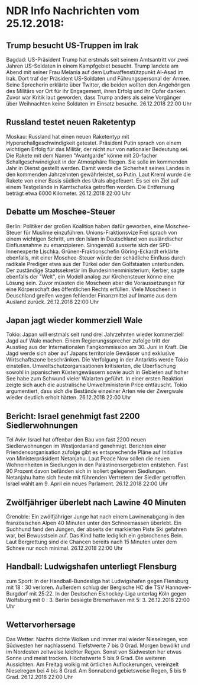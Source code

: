 # NDR Info Nachrichten vom 25.12.2018:


## Trump besucht US-Truppen im Irak
Bagdad: US-Präsident Trump hat erstmals seit seinem Amtsantritt vor zwei Jahren US-Soldaten in einem Kampfgebiet besucht. Trump landete am Abend mit seiner Frau Melania auf dem Luftwaffenstützpunkt Al-Asad im Irak. Dort traf der Präsident US-Soldaten und Führungspersonal der Armee. Seine Sprecherin erklärte über Twitter, die beiden wollten den Angehörigen des Militärs vor Ort für ihr Engagement, ihren Erfolg und ihr Opfer danken. Zuvor war Kritik laut geworden, dass Trump anders als seine Vorgänger über Weihnachten keine Soldaten im Einsatz besuche. 26.12.2018 22:00 Uhr 

## Russland testet neuen Raketentyp
Moskau: Russland hat einen neuen Raketentyp mit Hyperschallgeschwindigkeit getestet. Präsident Putin sprach von einem wichtigen Erfolg für das Militär, der nicht nur von nationaler Bedeutung sei. Die Rakete mit dem Namen "Avantgarde" könne mit 20-facher Schallgeschwindigkeit in der Atmosphäre fliegen. Sie solle im kommenden Jahr in Dienst gestellt werden. Damit werde die Sicherheit seines Landes in den kommenden Jahrzehnten gewährleistet, so Putin. Laut Kreml wurde die Rakete von einer Basis südlich des Urals abgefeuert. Es sei ein Ziel auf einem Testgelände in Kamtschatka getroffen worden. Die Entfernung beträgt etwa 6000 Kilometer. 26.12.2018 22:00 Uhr 

## Debatte um Moschee-Steuer
Berlin: Politiker der großen Koalition haben dafür geworben, eine Moschee-Steuer für Muslime einzuführen. Unions-Fraktionsvize Frei sprach von einem wichtigen Schritt, um den Islam in Deutschland von ausländischer Einflussnahme zu emanzipieren. Sinngemäß äusserte sich der SPD-Innenexperte Lischka. Grünen-Fraktionschefin Göring-Eckardt erklärte ebenfalls, mit einer Moschee-Steuer würde der schädliche Einfluss durch radikale Prediger etwa aus der Türkei oder den Golfstaaten unterbunden. Der zuständige Staatssekretär im Bundesinnenministerium, Kerber, sagte ebenfalls der "Welt", ein Modell analog zur Kirchensteuer könne eine Lösung sein. Zuvor müssten die Moscheen aber die Voraussetzungen für eine Körperschaft des öffentlichen Rechts erfüllen. Viele Moscheen in Deuschland greifen wegen fehlender Finanzmittel auf Imame aus dem Ausland zurück. 26.12.2018 22:00 Uhr 

## Japan jagt wieder kommerziell Wale
Tokio: Japan will erstmals seit rund drei Jahrzehnten wieder kommerziell Jagd auf Wale machen. Einem Regierungssprecher zufolge tritt der Ausstieg aus der Internationalen Fangkommission am 30. Juni in Kraft. Die Jagd werde sich aber auf Japans territoriale Gewässer und exklusive Wirtschaftszone beschränken. Die Verfolgung in der Antarktis werde Tokio einstellen. Umweltschutzorganisationen kritisierten, die Überfischung sowohl in japanischen Küstengewässern sowie auch in Gebieten auf hoher See habe zum Schwund vieler Walarten geführt. In einer ersten Reaktion zeigte sich auch die australische Umweltministerin Price enttäuscht. Tokio argumentiert, dass sich die Bestände einzelner Arten wie der Zwergwale wieder deutlich erholt hätten. 26.12.2018 22:00 Uhr 

## Bericht: Israel genehmigt fast 2200 Siedlerwohnungen
Tel Aviv: Israel hat offenbar den Bau von fast 2200 neuen Siedlerwohnungen im Westjordanland genehmigt. Berichten einer Friendensorganisation zufolge gibt es entsprechende Pläne auf Initiative von Ministerpräsident Netanjahu. Laut Peace Now sollen die neuen Wohneinheiten in Siedlungen in den Palästinensergebieten entstehen. Fast 90 Prozent davon befänden sich in isoliert gelegenen Siedlungen. Netanjahu hatte sich heute mit führenden Vertretern der Siedler getroffen. Israel wählt am 9. April ein neues Parlament. 26.12.2018 22:00 Uhr 

## Zwölfjähriger überlebt nach Lawine 40 Minuten
Grenoble: Ein zwölfjähriger Junge hat nach einem Lawinenabgang in den französischen Alpen 40 Minuten unter den Schneemassen überlebt. Ein Suchhund fand den Jungen, der abseits der markierten Piste Ski gefahren war, bei Bewusstsein auf. Das Kind hatte lediglich ein gebrochenes Bein. Laut Bergrettung sind die Chancen bereits nach 15 Minuten unter dem Schnee nur noch minimal. 26.12.2018 22:00 Uhr 

## Handball: Ludwigshafen unterliegt Flensburg
zum Sport: In der Handball-Bundesliga hat Ludwigshafen gegen Flensburg mit 18 : 30 verloren. Außerdem schlug der Bergische HC die TSV Hannover-Burgdorf mit 25:22. In der Deutschen Eishockey-Liga unterlag Köln gegen Wolfsburg mit 0 : 3. Berlin besiegte Bremerhaven mit 5: 3. 26.12.2018 22:00 Uhr 

## Wettervorhersage
Das Wetter:
Nachts dichte Wolken und immer mal wieder Nieselregen, von Südwesten her nachlassend. Tiefstwerte 7 bis 0 Grad. Morgen bewölkt und im Nordosten zeitweise leichter Regen. Sonst von Südwesten her etwas Sonne und meist trocken. Höchstwerte 5 bis 9 Grad. Die weiteren Aussichten: Am Freitag wolkig mit örtlichen Auflockerungen, vereinzelt Nieselregen bei 4 bis 8 Grad. Am Sonnabend gebietsweise Regen, 5 bis 9 Grad. 26.12.2018 22:00 Uhr 
